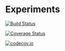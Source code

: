 # Experiments

[![Build Status](https://travis-ci.org/kleinschmidt/Experiments.jl.svg?branch=master)](https://travis-ci.org/kleinschmidt/Experiments.jl)

[![Coverage Status](https://coveralls.io/repos/kleinschmidt/Experiments.jl/badge.svg?branch=master&service=github)](https://coveralls.io/github/kleinschmidt/Experiments.jl?branch=master)

[![codecov.io](http://codecov.io/github/kleinschmidt/Experiments.jl/coverage.svg?branch=master)](http://codecov.io/github/kleinschmidt/Experiments.jl?branch=master)
